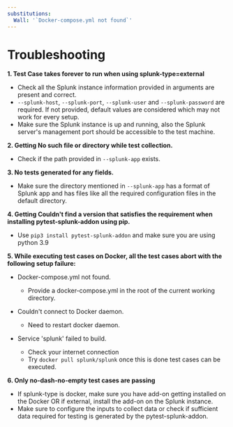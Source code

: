 ```yaml
---
substitutions:
  Wall: '`Docker-compose.yml not found`'
---
```


# Troubleshooting

**1. Test Case takes forever to run when using splunk-type=external**

 - Check all the Splunk instance information provided in arguments are present and correct.
 - `--splunk-host`, `--splunk-port`, `--splunk-user` and `--splunk-password` are required. If not provided, default values are considered which may not work for every setup.
 - Make sure the Splunk instance is up and running, also the Splunk server's management port should be accessible to the test machine.

**2. Getting No such file or directory while test collection.**

 - Check if the path provided in `--splunk-app` exists.

**3. No tests generated for any fields.**

 - Make sure the directory mentioned in `--splunk-app` has a format of Splunk app and has files like all the required configuration files in the default directory.

**4. Getting Couldn't find a version that satisfies the requirement when installing pytest-splunk-addon using pip.**

 - Use `pip3 install pytest-splunk-addon` and make sure you are using python 3.9

**5. While executing test cases on Docker, all the test cases abort with the following setup failure:**

 - Docker-compose.yml not found.

    - Provide a docker-compose.yml in the root of the current working directory.

 - Couldn't connect to Docker daemon.

    - Need to restart docker daemon.

 - Service 'splunk' failed to build.

    - Check your internet connection
    - Try `docker pull splunk/splunk` once this is done test cases can be executed.

**6. Only no-dash-no-empty test cases are passing**

 - If splunk-type is docker, make sure you have add-on getting installed on the Docker OR if external, install the add-on on the Splunk instance.
 - Make sure to configure the inputs to collect data or check if sufficient data required for testing is generated by the pytest-splunk-addon.
